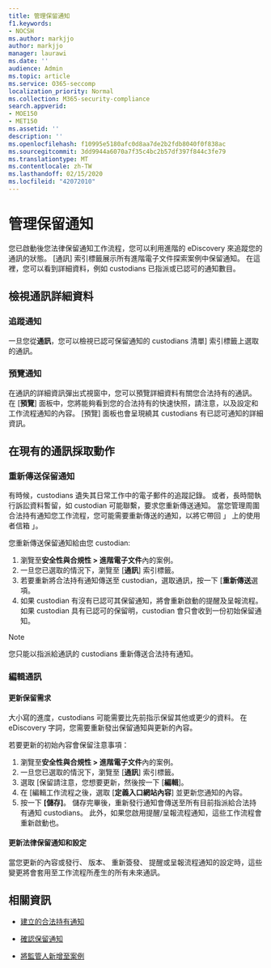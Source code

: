 ```yaml
---
title: 管理保留通知
f1.keywords:
- NOCSH
ms.author: markjjo
author: markjjo
manager: laurawi
ms.date: ''
audience: Admin
ms.topic: article
ms.service: O365-seccomp
localization_priority: Normal
ms.collection: M365-security-compliance
search.appverid:
- MOE150
- MET150
ms.assetid: ''
description: ''
ms.openlocfilehash: f10995e5180afc0d8aa7de2b2fdb8040f0f838ac
ms.sourcegitcommit: 3dd9944a6070a7f35c4bc2b57df397f844c3fe79
ms.translationtype: MT
ms.contentlocale: zh-TW
ms.lasthandoff: 02/15/2020
ms.locfileid: "42072010"
---
```

# <a name="manage-hold-notifications"></a>管理保留通知

您已啟動後您法律保留通知工作流程，您可以利用進階的 eDiscovery 來追蹤您的通訊的狀態。 [通訊] 索引標籤展示所有進階電子文件探索案例中保留通知。 在這裡，您可以看到詳細資料，例如 custodians 已指派或已認可的通知數目。

## <a name="view-communication-details"></a>檢視通訊詳細資料

### <a name="track-acknowledgements"></a>追蹤通知

一旦您從**通訊**，您可以檢視已認可保留通知的 custodians 清單] 索引標籤上選取的通訊。 

### <a name="preview-acknowledgements"></a>預覽通知

在通訊的詳細資訊彈出式視窗中，您可以預覽詳細資料有關您合法持有的通訊。 在 [**預覽**] 面板中，您將能夠看到您的合法持有的快速快照，請注意，以及設定和工作流程通知的內容。 [預覽] 面板也會呈現繞其 custodians 有已認可通知的詳細資訊。

## <a name="taking-action-on-existing-communications"></a>在現有的通訊採取動作

### <a name="re-send-a-hold-notice"></a>重新傳送保留通知

有時候，custodians 遺失其日常工作中的電子郵件的追蹤記錄。 或者，長時間執行訴訟資料暫留，如 custodian 可能聯繫，要求您重新傳送通知。 當您管理周圍合法持有通知您工作流程，您可能需要重新傳送的通知，以將它帶回 」 上的使用者信箱 」。

您重新傳送保留通知給由您 custodian:
1. 瀏覽至**安全性與合規性 > 進階電子文件**內的案例。
2. 一旦您已選取的情況下，瀏覽至 [**通訊**] 索引標籤。
3. 若要重新將合法持有通知傳送至 custodian，選取通訊，按一下 [**重新傳送**選項。
4. 如果 custodian 有沒有已認可其保留通知，將會重新啟動的提醒及呈報流程。 如果 custodian 具有已認可的保留明，custodian 會只會收到一份初始保留通知。

> [!NOTE]
> 您只能以指派給通訊的 custodians 重新傳送合法持有通知。 

### <a name="edit-a-communication"></a>編輯通訊

#### <a name="update-preservation-requirements"></a>更新保留需求
  
大小寫的進度，custodians 可能需要比先前指示保留其他或更少的資料。 在 eDiscovery 字詞，您需要重新發出保留通知與更新的內容。

若要更新的初始內容會保留注意事項：

1. 瀏覽至**安全性與合規性 > 進階電子文件**內的案例。
2. 一旦您已選取的情況下，瀏覽至 [**通訊**] 索引標籤。
3. 選取 [保留請注意，您想要更新，然後按一下 [**編輯**]。
4. 在 [編輯工作流程之後，選取 [**定義入口網站內容**] 並更新您通知的內容。 
5. 按一下 **[儲存]**。 儲存完畢後，重新發行通知會傳送至所有目前指派給合法持有通知 custodians。 此外，如果您啟用提醒/呈報流程通知，這些工作流程會重新啟動也。 


#### <a name="update-legal-hold-notifications-and-settings"></a>更新法律保留通知和設定

當您更新的內容或發行、 版本、 重新簽發、 提醒或呈報流程通知的設定時，這些變更將會套用至工作流程所產生的所有未來通訊。

## <a name="related-information"></a>相關資訊 

- [建立的合法持有通知](create-hold-notification.md)
    
- [確認保留通知](acknowledge-hold-notification.md)
    
- [將監管人新增至案例](add-custodians-to-case.md)
